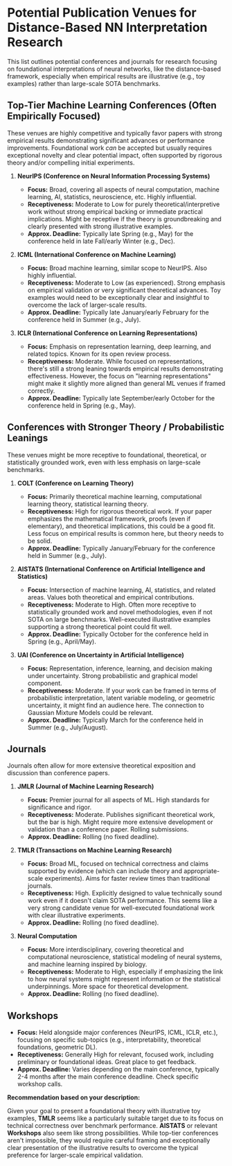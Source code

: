# Potential Publication Venues for Distance-Based NN Interpretation Research

This list outlines potential conferences and journals for research focusing on foundational interpretations of neural networks, like the distance-based framework, especially when empirical results are illustrative (e.g., toy examples) rather than large-scale SOTA benchmarks.

## Top-Tier Machine Learning Conferences (Often Empirically Focused)

These venues are highly competitive and typically favor papers with strong empirical results demonstrating significant advances or performance improvements. Foundational work *can* be accepted but usually requires exceptional novelty and clear potential impact, often supported by rigorous theory and/or compelling initial experiments.

1.  **NeurIPS (Conference on Neural Information Processing Systems)**
    * **Focus:** Broad, covering all aspects of neural computation, machine learning, AI, statistics, neuroscience, etc. Highly influential.
    * **Receptiveness:** Moderate to Low for purely theoretical/interpretive work without strong empirical backing or immediate practical implications. Might be receptive if the theory is groundbreaking and clearly presented with strong illustrative examples.
    * **Approx. Deadline:** Typically late Spring (e.g., May) for the conference held in late Fall/early Winter (e.g., Dec).

2.  **ICML (International Conference on Machine Learning)**
    * **Focus:** Broad machine learning, similar scope to NeurIPS. Also highly influential.
    * **Receptiveness:** Moderate to Low (as experienced). Strong emphasis on empirical validation or very significant theoretical advances. Toy examples would need to be exceptionally clear and insightful to overcome the lack of larger-scale results.
    * **Approx. Deadline:** Typically late January/early February for the conference held in Summer (e.g., July).

3.  **ICLR (International Conference on Learning Representations)**
    * **Focus:** Emphasis on representation learning, deep learning, and related topics. Known for its open review process.
    * **Receptiveness:** Moderate. While focused on representations, there's still a strong leaning towards empirical results demonstrating effectiveness. However, the focus on "learning representations" might make it slightly more aligned than general ML venues if framed correctly.
    * **Approx. Deadline:** Typically late September/early October for the conference held in Spring (e.g., May).

## Conferences with Stronger Theory / Probabilistic Leanings

These venues might be more receptive to foundational, theoretical, or statistically grounded work, even with less emphasis on large-scale benchmarks.

1.  **COLT (Conference on Learning Theory)**
    * **Focus:** Primarily theoretical machine learning, computational learning theory, statistical learning theory.
    * **Receptiveness:** High for rigorous theoretical work. If your paper emphasizes the mathematical framework, proofs (even if elementary), and theoretical implications, this could be a good fit. Less focus on empirical results is common here, but theory needs to be solid.
    * **Approx. Deadline:** Typically January/February for the conference held in Summer (e.g., July).

2.  **AISTATS (International Conference on Artificial Intelligence and Statistics)**
    * **Focus:** Intersection of machine learning, AI, statistics, and related areas. Values both theoretical and empirical contributions.
    * **Receptiveness:** Moderate to High. Often more receptive to statistically grounded work and novel methodologies, even if not SOTA on large benchmarks. Well-executed illustrative examples supporting a strong theoretical point could fit well.
    * **Approx. Deadline:** Typically October for the conference held in Spring (e.g., April/May).

3.  **UAI (Conference on Uncertainty in Artificial Intelligence)**
    * **Focus:** Representation, inference, learning, and decision making under uncertainty. Strong probabilistic and graphical model component.
    * **Receptiveness:** Moderate. If your work can be framed in terms of probabilistic interpretation, latent variable modeling, or geometric uncertainty, it might find an audience here. The connection to Gaussian Mixture Models could be relevant.
    * **Approx. Deadline:** Typically March for the conference held in Summer (e.g., July/August).

## Journals

Journals often allow for more extensive theoretical exposition and discussion than conference papers.

1.  **JMLR (Journal of Machine Learning Research)**
    * **Focus:** Premier journal for all aspects of ML. High standards for significance and rigor.
    * **Receptiveness:** Moderate. Publishes significant theoretical work, but the bar is high. Might require more extensive development or validation than a conference paper. Rolling submissions.
    * **Approx. Deadline:** Rolling (no fixed deadline).

2.  **TMLR (Transactions on Machine Learning Research)**
    * **Focus:** Broad ML, focused on technical correctness and claims supported by evidence (which can include theory and appropriate-scale experiments). Aims for faster review times than traditional journals.
    * **Receptiveness:** High. Explicitly designed to value technically sound work even if it doesn't claim SOTA performance. This seems like a very strong candidate venue for well-executed foundational work with clear illustrative experiments.
    * **Approx. Deadline:** Rolling (no fixed deadline).

3.  **Neural Computation**
    * **Focus:** More interdisciplinary, covering theoretical and computational neuroscience, statistical modeling of neural systems, and machine learning inspired by biology.
    * **Receptiveness:** Moderate to High, especially if emphasizing the link to how neural systems might represent information or the statistical underpinnings. More space for theoretical development.
    * **Approx. Deadline:** Rolling (no fixed deadline).

## Workshops

* **Focus:** Held alongside major conferences (NeurIPS, ICML, ICLR, etc.), focusing on specific sub-topics (e.g., interpretability, theoretical foundations, geometric DL).
* **Receptiveness:** Generally High for relevant, focused work, including preliminary or foundational ideas. Great place to get feedback.
* **Approx. Deadline:** Varies depending on the main conference, typically 2-4 months after the main conference deadline. Check specific workshop calls.

**Recommendation based on your description:**

Given your goal to present a foundational theory with illustrative toy examples, **TMLR** seems like a particularly suitable target due to its focus on technical correctness over benchmark performance. **AISTATS** or relevant **Workshops** also seem like strong possibilities. While top-tier conferences aren't impossible, they would require careful framing and exceptionally clear presentation of the illustrative results to overcome the typical preference for larger-scale empirical validation.